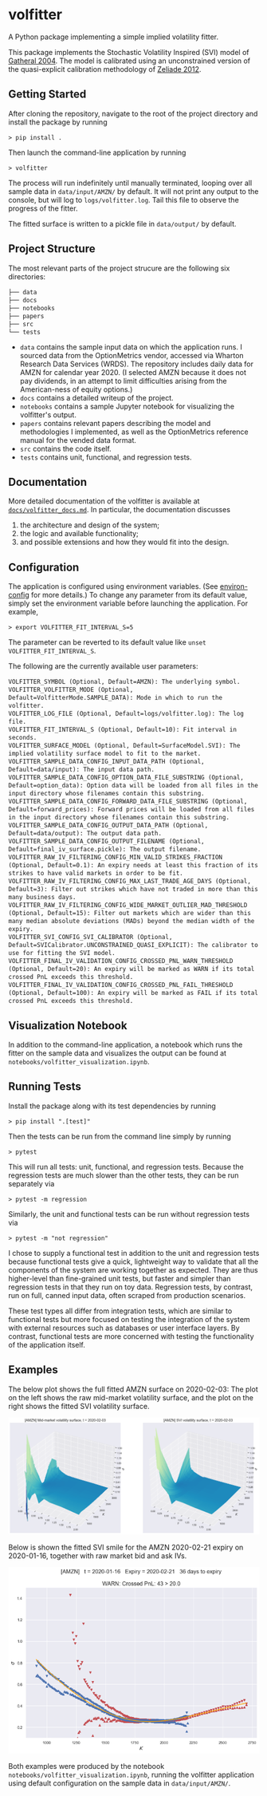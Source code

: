 # volfitter
A Python package implementing a simple implied volatility fitter.

This package implements the Stochastic Volatility Inspired (SVI) model of 
[Gatheral 2004](papers/gatheral2004.pdf). The model is calibrated using an unconstrained
version of the quasi-explicit calibration methodology of 
[Zeliade 2012](papers/zeliade2012.pdf).

## Getting Started

After cloning the repository, navigate to the root of the project directory and install
the package by running

```shell
> pip install .
```

Then launch the command-line application by running

```shell
> volfitter
```

The process will run indefinitely until manually terminated, looping over all sample
data in `data/input/AMZN/` by default. It will not print any output to the console, but will log
to `logs/volfitter.log`. Tail this file to observe the progress of the fitter.

The fitted surface is written to a pickle file in `data/output/` by default.

## Project Structure

The most relevant parts of the project strucure are the following six directories:

```
├── data
├── docs
├── notebooks
├── papers
├── src
└── tests
```

- `data` contains the sample input data on which the application runs. I sourced data from the OptionMetrics vendor, accessed via Wharton Research Data Services (WRDS). The repository includes daily data for AMZN for calendar year 2020. (I selected AMZN because it does not pay dividends, in an attempt to limit difficulties arising from the American-ness of equity options.)
- `docs` contains a detailed writeup of the project.
- `notebooks` contains a sample Jupyter notebook for visualizing the volfitter's output.
- `papers` contains relevant papers describing the model and methodologies I implemented, as well as the OptionMetrics reference manual for the vended data format.
- `src` contains the code itself.
- `tests` contains unit, functional, and regression tests.

## Documentation

More detailed documentation of the volfitter is available at [`docs/volfitter_docs.md`](docs/volfitter_docs.md).
In particular, the documentation discusses

1. the architecture and design of the system;
2. the logic and available functionality;
3. and possible extensions and how they would fit into the design.

## Configuration

The application is configured using environment variables. (See 
[environ-config](https://environ-config.readthedocs.io/en/stable/index.html) for more
details.) To change any parameter from its default value, simply set the environment
variable before launching the application. For example,

```shell
> export VOLFITTER_FIT_INTERVAL_S=5
```

The parameter can be reverted to its default value like `unset VOLFITTER_FIT_INTERVAL_S`.

The following are the currently available user parameters:

```
VOLFITTER_SYMBOL (Optional, Default=AMZN): The underlying symbol.
VOLFITTER_VOLFITTER_MODE (Optional, Default=VolfitterMode.SAMPLE_DATA): Mode in which to run the volfitter.
VOLFITTER_LOG_FILE (Optional, Default=logs/volfitter.log): The log file.
VOLFITTER_FIT_INTERVAL_S (Optional, Default=10): Fit interval in seconds.
VOLFITTER_SURFACE_MODEL (Optional, Default=SurfaceModel.SVI): The implied volatility surface model to fit to the market.
VOLFITTER_SAMPLE_DATA_CONFIG_INPUT_DATA_PATH (Optional, Default=data/input): The input data path.
VOLFITTER_SAMPLE_DATA_CONFIG_OPTION_DATA_FILE_SUBSTRING (Optional, Default=option_data): Option data will be loaded from all files in the input directory whose filenames contain this substring.
VOLFITTER_SAMPLE_DATA_CONFIG_FORWARD_DATA_FILE_SUBSTRING (Optional, Default=forward_prices): Forward prices will be loaded from all files in the input directory whose filenames contain this substring.
VOLFITTER_SAMPLE_DATA_CONFIG_OUTPUT_DATA_PATH (Optional, Default=data/output): The output data path.
VOLFITTER_SAMPLE_DATA_CONFIG_OUTPUT_FILENAME (Optional, Default=final_iv_surface.pickle): The output filename.
VOLFITTER_RAW_IV_FILTERING_CONFIG_MIN_VALID_STRIKES_FRACTION (Optional, Default=0.1): An expiry needs at least this fraction of its strikes to have valid markets in order to be fit.
VOLFITTER_RAW_IV_FILTERING_CONFIG_MAX_LAST_TRADE_AGE_DAYS (Optional, Default=3): Filter out strikes which have not traded in more than this many business days.
VOLFITTER_RAW_IV_FILTERING_CONFIG_WIDE_MARKET_OUTLIER_MAD_THRESHOLD (Optional, Default=15): Filter out markets which are wider than this many median absolute deviations (MADs) beyond the median width of the expiry.
VOLFITTER_SVI_CONFIG_SVI_CALIBRATOR (Optional, Default=SVICalibrator.UNCONSTRAINED_QUASI_EXPLICIT): The calibrator to use for fitting the SVI model.
VOLFITTER_FINAL_IV_VALIDATION_CONFIG_CROSSED_PNL_WARN_THRESHOLD (Optional, Default=20): An expiry will be marked as WARN if its total crossed PnL exceeds this threshold.
VOLFITTER_FINAL_IV_VALIDATION_CONFIG_CROSSED_PNL_FAIL_THRESHOLD (Optional, Default=100): An expiry will be marked as FAIL if its total crossed PnL exceeds this threshold.
```

## Visualization Notebook

In addition to the command-line application, a notebook which runs the fitter on the
sample data and visualizes the output can be found at 
`notebooks/volfitter_visualization.ipynb`.

## Running Tests

Install the package along with its test dependencies by running

```shell
> pip install ".[test]"
```

Then the tests can be run from the command line simply by running

```shell
> pytest
```

This will run all tests: unit, functional, and regression tests. Because the regression
tests are much slower than the other tests, they can be run separately via

```shell
> pytest -m regression
```

Similarly, the unit and functional tests can be run without regression tests via

```shell
> pytest -m "not regression"
```

I chose to supply a functional test in addition to the unit and regression tests because
functional tests give a quick, lightweight way to validate that all the components of the
system are working together as expected. They are thus higher-level than fine-grained unit tests,
but faster and simpler than regression tests in that they run on toy data. Regression
tests, by contrast, run on full, canned input data, often scraped from production scenarios.

These test types all differ from integration tests, which are similar to functional tests
but more focused on testing the integration of the system with external resources such as
databases or user interface layers. By contrast, functional tests are more concerned with
testing the functionality of the application itself.

## Examples

The below plot shows the full fitted AMZN surface on 2020-02-03: The plot on the left shows
the raw mid-market volatility surface, and the plot on the right shows the fitted SVI volatility
surface.

![amzn_surface](img/amzn_surface.png)

Below is shown the fitted SVI smile for the AMZN 2020-02-21 expiry on 2020-01-16, together
with raw market bid and ask IVs.

![amzn_curve](img/amzn_curve.png)

Both examples were produced by the notebook `notebooks/volfitter_visualization.ipynb`,
running the volfitter application using default configuration on the sample data in `data/input/AMZN/`.
